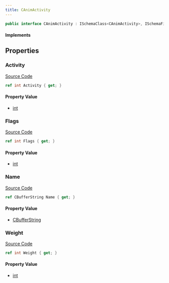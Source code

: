 ```yaml
---
title: CAnimActivity
---
```


```csharp
public interface CAnimActivity : ISchemaClass<CAnimActivity>, ISchemaField, ISchemaClass, INativeHandle
```

#### Implements

## Properties

### Activity

[Source Code](https://github.com/swiftly-solution/swiftlys2/blob/main/managed/src/SwiftlyS2.Generated/Schemas/Interfaces/CAnimActivity.cs#L19)

```csharp
ref int Activity { get; }
```

#### Property Value

- [int](https://learn.microsoft.com/dotnet/api/system.int32)

### Flags

[Source Code](https://github.com/swiftly-solution/swiftlys2/blob/main/managed/src/SwiftlyS2.Generated/Schemas/Interfaces/CAnimActivity.cs#L21)

```csharp
ref int Flags { get; }
```

#### Property Value

- [int](https://learn.microsoft.com/dotnet/api/system.int32)

### Name

[Source Code](https://github.com/swiftly-solution/swiftlys2/blob/main/managed/src/SwiftlyS2.Generated/Schemas/Interfaces/CAnimActivity.cs#L17)

```csharp
ref CBufferString Name { get; }
```

#### Property Value

- [CBufferString](/docs/api/shared/natives/cbufferstring)

### Weight

[Source Code](https://github.com/swiftly-solution/swiftlys2/blob/main/managed/src/SwiftlyS2.Generated/Schemas/Interfaces/CAnimActivity.cs#L23)

```csharp
ref int Weight { get; }
```

#### Property Value

- [int](https://learn.microsoft.com/dotnet/api/system.int32)

